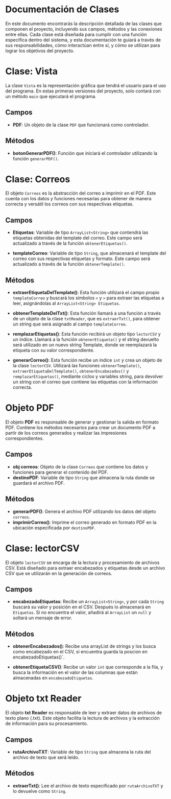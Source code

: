 # Documentación de Clases

En este documento encontrarás la descripción detallada de las clases que componen el proyecto, incluyendo sus campos, métodos y las conexiones entre ellas. Cada clase está diseñada para cumplir con una función específica dentro del sistema, y esta documentación te guiará a través de sus responsabilidades, cómo interactúan entre sí, y cómo se utilizan para lograr los objetivos del proyecto.

# Clase: Vista

La clase `Vista` es la representación gráfica que tendrá el usuario para el uso del programa. En estas primeras versiones del proyecto, solo contará con un método `main` que ejecutará el programa.

## Campos

- **PDF**: Un objeto de la clase `PDF` que funcionará como controlador.

## Métodos

- **botonGenerarPDF()**: Función que iniciará el controlador utilizando la función `generarPDF()`.


# Clase: Correos

El objeto `Correos` es la abstracción del correo a imprimir en el PDF. Este cuenta con los datos y funciones necesarias para obtener de manera correcta y versátil los correos con sus respectivas etiquetas.

## Campos

- **Etiquetas**: Variable de tipo `ArrayList<String>` que contendrá las etiquetas obtenidas del template del correo. Este campo será actualizado a través de la función `obtenerEtiquetas()`.

- **templateCorreo**: Variable de tipo `String`, que almacenará el template del correo con sus respectivas etiquetas y formato. Este campo será actualizado a través de la función `obtenerTemplate()`.

## Métodos

- **extraerEtiquetaDelTemplate()**: Esta función utilizará el campo propio `templateCorreo` y buscará los símbolos `<` y `>` para extraer las etiquetas a leer, asignándolas al `ArrayList<String> Etiquetas`.

- **obtenerTemplateDelTxt()**: Esta función llamará a una función a través de un objeto de la clase `txtReader`, que es `extraerTxt()`, para obtener un string que será asignado al campo `templateCorreo`.

- **remplazarEtiquetas()**: Esta función recibirá un objeto tipo `lectorCSV` y un índice. Llamará a la función `obtenerEtiqueta()` y el string devuelto será utilizado en un nuevo string Template, donde se reemplazará la etiqueta con su valor correspondiente.

- **generarCorreo()**: Esta función recibe un índice `int` y crea un objeto de la clase `lectorCSV`. Utilizará las funciones `obtenerTemplate()`, `extraerEtiquetaDelTemplate()`, `obtenerEncabezados()` y `remplazarEtiquetas()`, mediante ciclos y variables string, para devolver un string con el correo que contiene las etiquetas con la información correcta.

# Objeto PDF

El objeto **PDF** es responsable de generar y gestionar la salida en formato PDF. Contiene los métodos necesarios para crear un documento PDF a partir de los correos generados y realizar las impresiones correspondientes.

## Campos

- **obj correos**: Objeto de la clase `Correos` que contiene los datos y funciones para generar el contenido del PDF.
- **destinoPDF**: Variable de tipo `String` que almacena la ruta donde se guardará el archivo PDF.

## Métodos

- **generarPDF()**: Genera el archivo PDF utilizando los datos del objeto `correos`.
- **imprimirCorreo()**: Imprime el correo generado en formato PDF en la ubicación especificada por `destinoPDF`.


# Clase: lectorCSV

El objeto `lectorCSV` se encarga de la lectura y procesamiento de archivos CSV. Está diseñado para extraer encabezados y etiquetas desde un archivo CSV que se utilizarán en la generación de correos.

## Campos

- **encabezadoEtiquetas**: Recibe un `ArrayList<String>`, y por cada `String` buscará su valor y posición en el CSV. Después lo almacenará en `Etiquetas`. Si no encuentra el valor, añadirá al `ArrayList` un `null` y soltará un mensaje de error.

## Métodos

- **obtenerEncabezados()**: Recibe una arrayList de strings y los busca como encabezado en el CSV, si encuentra guarda la poscion en encabezadoEtiquetas()`.

- **obtenerEtiquetaCSV()**: Recibe un valor `int` que corresponde a la fila, y busca la información en el valor de las columnas que están almacenadas en `encabezadoEtiquetas`.

# Objeto txt Reader

El objeto **txt Reader** es responsable de leer y extraer datos de archivos de texto plano (.txt). Este objeto facilita la lectura de archivos y la extracción de información para su procesamiento.

## Campos

- **rutaArchivoTXT**: Variable de tipo `String` que almacena la ruta del archivo de texto que será leído.

## Métodos

- **extraerTxt()**: Lee el archivo de texto especificado por `rutaArchivoTXT` y lo devuelve como `String`.
